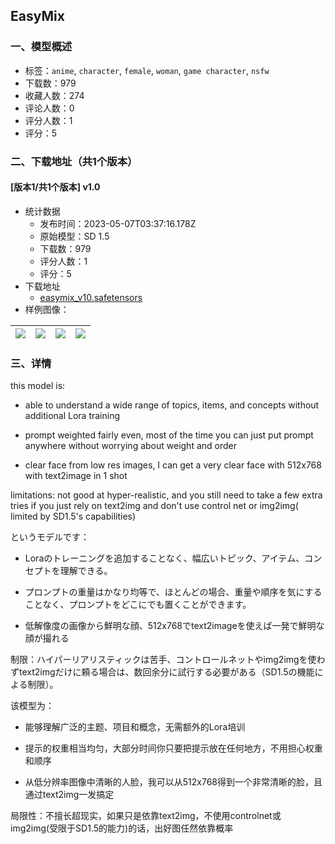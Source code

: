 ## EasyMix
### 一、模型概述

- 标签：`anime`, `character`, `female`, `woman`, `game character`, `nsfw`
- 下载数：979
- 收藏人数：274
- 评论人数：0
- 评分人数：1
- 评分：5

### 二、下载地址（共1个版本）

#### [版本1/共1个版本] v1.0

- 统计数据
  - 发布时间：2023-05-07T03:37:16.178Z
  - 原始模型：SD 1.5
  - 下载数：979
  - 评分人数：1
  - 评分：5
- 下载地址
  - [easymix_v10.safetensors](https://civitai.com/api/download/models/64457)
- 样例图像：

| <img src="https://image.civitai.com/xG1nkqKTMzGDvpLrqFT7WA/819bc6c2-779d-4a86-92ab-7e89a33917a7/width=450/712372.jpeg" /> | <img src="https://image.civitai.com/xG1nkqKTMzGDvpLrqFT7WA/5aa5e496-3663-452f-8ce0-3bf22e4b61c7/width=450/712383.jpeg" /> | <img src="https://image.civitai.com/xG1nkqKTMzGDvpLrqFT7WA/2bf7d1e0-9e71-438c-bbbb-261212842832/width=450/712459.jpeg" /> | <img src="https://image.civitai.com/xG1nkqKTMzGDvpLrqFT7WA/5ab81bb6-49e5-407c-ae02-e9068214f916/width=450/712376.jpeg" /> |
| ---- | ---- | ---- | ---- |


### 三、详情
<p>this model is:</p><ul><li><p>able to understand a wide range of topics, items, and concepts without additional Lora training</p></li><li><p>prompt weighted fairly even, most of the time you can just put prompt anywhere without worrying about weight and order</p></li><li><p>clear face from low res images, I can get a very clear face with 512x768 with text2image in 1 shot</p><p></p></li></ul><p>limitations: not good at hyper-realistic, and you still need to take a few extra tries if you just rely on text2img and don't use control net or img2img( limited by SD1.5's capabilities)</p><p></p><p>というモデルです：</p><ul><li><p>Loraのトレーニングを追加することなく、幅広いトピック、アイテム、コンセプトを理解できる。</p></li><li><p>プロンプトの重量はかなり均等で、ほとんどの場合、重量や順序を気にすることなく、プロンプトをどこにでも置くことができます。</p></li><li><p>低解像度の画像から鮮明な顔、512x768でtext2imageを使えば一発で鮮明な顔が撮れる</p></li></ul><p>制限：ハイパーリアリスティックは苦手、コントロールネットやimg2imgを使わずtext2imgだけに頼る場合は、数回余分に試行する必要がある（SD1.5の機能による制限）。</p><p></p><p>该模型为：</p><ul><li><p>能够理解广泛的主题、项目和概念，无需额外的Lora培训</p></li><li><p>提示的权重相当均匀，大部分时间你只要把提示放在任何地方，不用担心权重和顺序</p></li><li><p>从低分辨率图像中清晰的人脸，我可以从512x768得到一个非常清晰的脸，且通过text2img一发搞定</p></li></ul><p></p><p>局限性：不擅长超现实，如果只是依靠text2img，不使用controlnet或img2img(受限于SD1.5的能力)的话，出好图任然依靠概率</p>